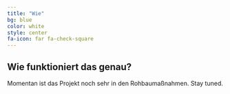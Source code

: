 ```yaml
---
title: "Wie"
bg: blue
color: white
style: center
fa-icon: far fa-check-square
---
```


## Wie funktioniert das genau?

Momentan ist das Projekt noch sehr in den Rohbaumaßnahmen. Stay tuned.
